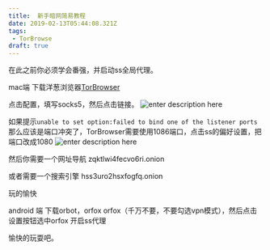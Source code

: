```yaml
---
title:  新手暗网简易教程
date: 2019-02-13T05:44:08.321Z
tags: 
 - TorBrowse
draft: true
---
```


在此之前你必须学会番强，并启动ss全局代理。

mac端
下载洋葱浏览器[TorBrowser](https://www.torproject.org/projects/torbrowser.html.en#downloads)

点击配置，填写socks5，然后点击链接。
![enter description here](https://i.loli.net/2019/02/21/5c6e65c23cd84.jpg)

如果提示`unable to set option:failed to bind one of the listener ports`那么应该是端口冲突了，TorBrowser需要使用1086端口，点击ss的偏好设置，把端口改成1080
![enter description here](https://i.loli.net/2019/02/21/5c6e662ebdd17.jpg)


然后你需要一个网址导航
zqktlwi4fecvo6ri.onion

或者需要一个搜索引擎
hss3uro2hsxfogfq.onion

玩的愉快

android 端
下载orbot，orfox
orfox（千万不要，不要勾选vpn模式），然后点击设置按钮选中orfox
开启ss代理

愉快的玩耍吧。